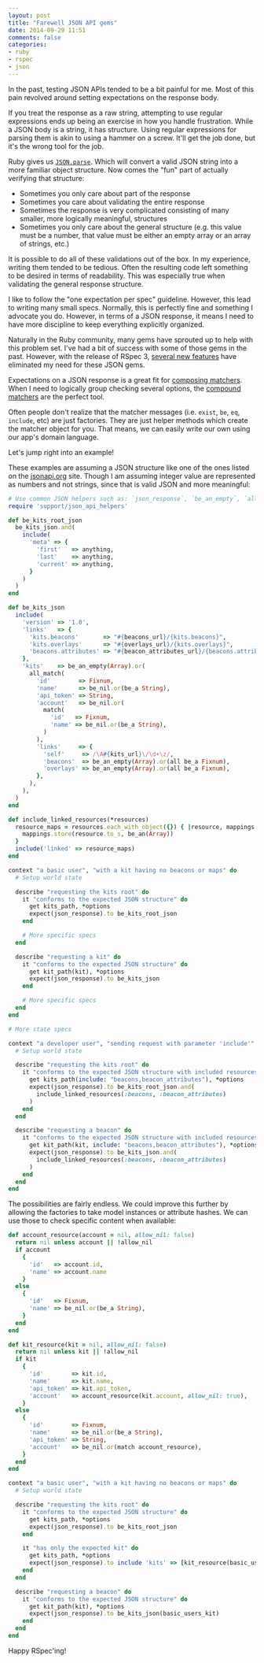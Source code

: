 ```yaml
---
layout: post
title: "Farewell JSON API gems"
date: 2014-09-29 11:51
comments: false
categories:
- ruby
- rspec
- json
---
```


In the past, testing JSON APIs tended to be a bit painful for me. Most of this
pain revolved around setting expectations on the response body.

If you treat the response as a raw string, attempting to use regular
expressions ends up being an exercise in how you handle frustration. While a
JSON body is a string, it has structure. Using regular expressions for parsing
them is akin to using a hammer on a screw. It'll get the job done, but it's the
wrong tool for the job.

Ruby gives us [`JSON.parse`](http://ruby-doc.org/stdlib-2.1.3/libdoc/json/rdoc/JSON.html#method-i-parse).
Which will convert a valid JSON string into a more familiar object structure.
Now comes the "fun" part of actually verifying that structure:

- Sometimes you only care about part of the response
- Sometimes you care about validating the entire response
- Sometimes the response is very complicated consisting of many smaller, more
  logically meaningful, structures
- Sometimes you only care about the general structure (e.g. this value must be
  a number, that value must be either an empty array or an array of strings,
  etc.)

It is possible to do all of these validations out of the box. In my experience,
writing them tended to be tedious. Often the resulting code left something to
be desired in terms of readability. This was especially true when validating the
general response structure.

I like to follow the "one expectation per spec" guideline. However, this lead
to writing many small specs. Normally, this is perfectly fine and something I
advocate you do. However, in terms of a JSON response, it means I need to have
more discipline to keep everything explicitly organized.

Naturally in the Ruby community, many gems have sprouted up to help with this
problem set. I've had a bit of success with some of those gems in the past.
However, with the release of RSpec 3, [several new
features](http://myronmars.to/n/dev-blog/2014/01/new-in-rspec-3-composable-matchers)
have eliminated my need for these JSON gems.

Expectations on a JSON response is a great fit for [composing
matchers](https://www.relishapp.com/rspec/rspec-expectations/v/3-0/docs/composing-matchers).
When I need to logically group checking several options, the [compound matchers](https://www.relishapp.com/rspec/rspec-expectations/v/3-0/docs/compound-expectations)
are the perfect tool.

Often people don't realize that the matcher messages (i.e. `exist`, `be`, `eq`,
`include`, etc) are just factories. They are just helper methods which create
the matcher object for you. That means, we can easily write our own using our
app's domain language.

Let's jump right into an example!

These examples are assuming a JSON structure like one of the ones listed on the
[jsonapi.org](http://jsonapi.org/format/#document-structure-compound-documents)
site. Though I am assuming integer value are represented as numbers and not
strings, since that is valid JSON and more meaningful:

```ruby
# Use common JSON helpers such as: `json_response`, `be_an_empty`, `all_match`
require 'support/json_api_helpers'

def be_kits_root_json
  be_kits_json.and(
    include(
      'meta' => {
        'first'   => anything,
        'last'    => anything,
        'current' => anything,
      }
    )
  )
end

def be_kits_json
  include(
    'version' => '1.0',
    'links'   => {
      'kits.beacons'       => "#{beacons_url}/{kits.beacons}",
      'kits.overlays'      => "#{overlays_url}/{kits.overlays}",
      'beacons.attributes' => "#{beacon_attributes_url}/{beacons.attributes}",
    },
    'kits'    => be_an_empty(Array).or(
      all_match(
        'id'        => Fixnum,
        'name'      => be_nil.or(be_a String),
        'api_token' => String,
        'account'   => be_nil.or(
          match(
            'id'   => Fixnum,
            'name' => be_nil.or(be_a String),
          )
        ),
        'links'     => {
          'self'     => /\A#{kits_url}\/\d+\z/,
          'beacons'  => be_an_empty(Array).or(all be_a Fixnum),
          'overlays' => be_an_empty(Array).or(all be_a Fixnum),
        },
      ),
    ),
  )
end

def include_linked_resources(*resources)
  resource_maps = resources.each_with_object({}) { |resource, mappings|
    mappings.store(resource.to_s, be_an(Array))
  }
  include('linked' => resource_maps)
end

context "a basic user", "with a kit having no beacons or maps" do
  # Setup world state

  describe "requesting the kits root" do
    it "conforms to the expected JSON structure" do
      get kits_path, *options
      expect(json_response).to be_kits_root_json
    end

    # More specific specs
  end

  describe "requesting a kit" do
    it "conforms to the expected JSON structure" do
      get kit_path(kit), *options
      expect(json_response).to be_kits_json
    end

    # More specific specs
  end
end

# More state specs

context "a developer user", "sending request with parameter 'include'" do
  # Setup world state

  describe "requesting the kits root" do
    it "conforms to the expected JSON structure with included resources" do
      get kits_path(include: "beacons,beacon_attributes"), *options
      expect(json_response).to be_kits_root_json.and(
        include_linked_resources(:beacons, :beacon_attributes)
      )
    end
  end

  describe "requesting a beacon" do
    it "conforms to the expected JSON structure with included resources" do
      get kit_path(kit, include: "beacons,beacon_attributes"), *options
      expect(json_response).to be_kits_json.and(
        include_linked_resources(:beacons, :beacon_attributes)
      )
    end
  end
end
```

The possibilities are fairly endless. We could improve this further by allowing
the factories to take model instances or attribute hashes. We can use those to
check specific content when available:

```ruby
def account_resource(account = nil, allow_nil: false)
  return nil unless account || !allow_nil
  if account
    {
      'id'   => account.id,
      'name' => account.name
    }
  else
    {
      'id'   => Fixnum,
      'name' => be_nil.or(be_a String),
    }
  end
end

def kit_resource(kit = nil, allow_nil: false)
  return nil unless kit || !allow_nil
  if kit
    {
      'id'        => kit.id,
      'name'      => kit.name,
      'api_token' => kit.api_token,
      'account'   => account_resource(kit.account, allow_nil: true),
    }
  else
    {
      'id'        => Fixnum,
      'name'      => be_nil.or(be_a String),
      'api_token' => String,
      'account'   => be_nil.or(match account_resource),
    }
  end
end

context "a basic user", "with a kit having no beacons or maps" do
  # Setup world state

  describe "requesting the kits root" do
    it "conforms to the expected JSON structure" do
      get kits_path, *options
      expect(json_response).to be_kits_root_json
    end

    it "has only the expected kit" do
      get kits_path, *options
      expect(json_response).to include 'kits' => [kit_resource(basic_users_kit)]
    end
  end

  describe "requesting a beacon" do
    it "conforms to the expected JSON structure" do
      get kit_path(kit), *options
      expect(json_response).to be_kits_json(basic_users_kit)
    end
  end
end
```

Happy RSpec'ing!
